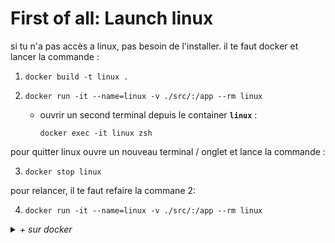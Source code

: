# First of all: Launch linux

si tu n'a pas accès a linux, pas besoin de l'installer.
il te faut docker et lancer la commande :

1.
    ```shell
    docker build -t linux .
    ```

2.
     ```shell
     docker run -it --name=linux -v ./src/:/app --rm linux
     ```

    - ouvrir un second terminal depuis le container __`linux`__ :

        ```shell
        docker exec -it linux zsh
        ```

pour quitter linux ouvre un nouveau terminal / onglet et lance la commande :

3.
      ```shell
      docker stop linux
      ```

pour relancer, il te faut refaire la commane 2:

4.
      ```shell
     docker run -it --name=linux -v ./src/:/app --rm linux
     ```

 <details close><summary><i>+ sur docker</i></summary>

 ou plus simplement :

 ```shell
 docker run -it ubuntu
 ```
 > il faudra stoper le container en recuperant son nom (`docker container ls`), et aucun volume ne sera alouable.

pour afficher les container en cours:

1.
      ```shell
      docker container ls -a
      ```

pour tuer tout les containers :

2.
      ```shell
      docker container prune -a
      ```

ou uniquement _linux_ :

3.
      ```shell
      docker container rm linux
      ```

meme chose pour l'image :

- 
    ```shell
    docker images
    ```

-
    ```shell
    docker image rm [IMAGE ID]
    ```

ou :

-
    ```shell
    docker image prune -a
    ```

    _`-a` pour supprimer toutes les images_

ton system sera plus clean.
  </details>
